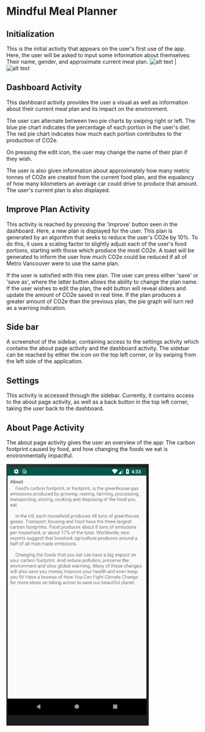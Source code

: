 # Mindful Meal Planner 

## Initialization
This is the initial activity that appears on the user's first use of the app. Here, the user will be asked to input some information about themselves: Their name, gender, and approximate current meal plan.
![alt text](ReadmePic/Register) | ![alt text](ReadmePic/signInExisting)


## Dashboard Activity
This dashboard activity provides the user a visual as well as information about their current meal plan and its impact on the environment.




The user can alternate between two pie charts by swiping right or left. The blue pie chart indicates the percentage of each portion in the user's diet. The red pie chart indicates how much each portion contributes to the production of CO2e.


On pressing the edit icon, the user may change the name of their plan if they wish.





 
The user is also given information about approximately how many metric tonnes of CO2e are created from the current food plan, and the equalancy of how many kilometers an average car could drive to produce that amount.
The user's current plan is also displayed. 

## Improve Plan Activity
This activity is reached by pressing the 'Improve' button seen in the dashboard. Here, a new plan is displayed for the user. This plan is generated by an algorithm that seeks to reduce the user's CO2e by 10%. To do this, it uses a scaling factor to slightly adjust each of the user's food portions, starting with those which produce the most CO2e.
A toast will be generated to inform the user how much CO2e could be reduced if all of Metro Vancouver were to use the same plan.



If the user is satisfied with this new plan. The user can press either 'save' or 'save as', where the latter button allows the ability to change the plan name.
If the user wishes to edit the plan, the edit button will reveal sliders and update the amount of CO2e saved in real time. If the plan produces a greater amount of CO2e than the previous plan, the pie graph will turn red as a warning indication.





## Side bar
A screenshot of the sidebar, containing access to the settings activity which contains the about page activity and the dashboard activity. The sidebar can be reached by either the icon on the top left corner, or by swiping from the left side of the application.





## Settings 
This activity is accessed through the sidebar. Currently, it contains access to the about page activity, as well as a back button in the top left corner, taking the user back to the dashboard.





## About Page Activity
The about page activity gives the user an overview of the app: The carbon footprint caused by food, and how changing the foods we eat is environmentally impactful.


![alt text](ReadmePic/aboutActivity.PNG)


